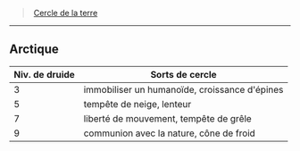 ﻿---
!Generic
Id: druid_earth_hd.md#arctique
ParentLink: druid_earth_hd.md#cercle-de-la-terre
Name: Arctique
ParentName: Cercle de la terre
NameLevel: 2
---
> [Cercle de la terre](hd_druid_earth.md)

---

## Arctique

|Niv. de druide|Sorts de cercle|
|---|---|
|3|immobiliser un humanoïde, croissance d'épines|
|5|tempête de neige, lenteur|
|7|liberté de mouvement, tempête de grêle|
|9|communion avec la nature, cône de froid|

